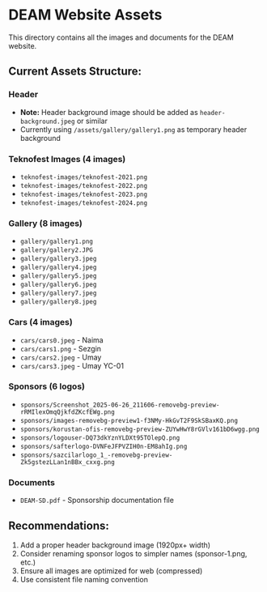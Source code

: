 # DEAM Website Assets

This directory contains all the images and documents for the DEAM website.

## Current Assets Structure:

### Header
- **Note:** Header background image should be added as `header-background.jpeg` or similar
- Currently using `/assets/gallery/gallery1.png` as temporary header background

### Teknofest Images (4 images)
- `teknofest-images/teknofest-2021.png`
- `teknofest-images/teknofest-2022.png`
- `teknofest-images/teknofest-2023.png`
- `teknofest-images/teknofest-2024.png`

### Gallery (8 images)
- `gallery/gallery1.png`
- `gallery/gallery2.JPG`
- `gallery/gallery3.jpeg`
- `gallery/gallery4.jpeg`
- `gallery/gallery5.jpeg`
- `gallery/gallery6.jpeg`
- `gallery/gallery7.jpeg`
- `gallery/gallery8.jpeg`

### Cars (4 images)
- `cars/cars0.jpeg` - Naima
- `cars/cars1.png` - Sezgin
- `cars/cars2.jpeg` - Umay
- `cars/cars3.jpeg` - Umay YC-01

### Sponsors (6 logos)
- `sponsors/Screenshot_2025-06-26_211606-removebg-preview-rRMIlexOmqQjkfdZKcfEWg.png`
- `sponsors/images-removebg-preview1-f3NMy-HkGvT2F9SkSBaxKQ.png`
- `sponsors/korustan-ofis-removebg-preview-ZUYwHwY8rGVlv161bD6wgg.png`
- `sponsors/logouser-DQ73dkYznYLDXt95TOlepQ.png`
- `sponsors/safterlogo-DVNFeJFPVZIH0n-EM8ahIg.png`
- `sponsors/sazcilarlogo_1_-removebg-preview-Zk5gstezLLan1nBBx_cxxg.png`

### Documents
- `DEAM-SD.pdf` - Sponsorship documentation file

## Recommendations:
1. Add a proper header background image (1920px+ width)
2. Consider renaming sponsor logos to simpler names (sponsor-1.png, etc.)
3. Ensure all images are optimized for web (compressed)
4. Use consistent file naming convention
